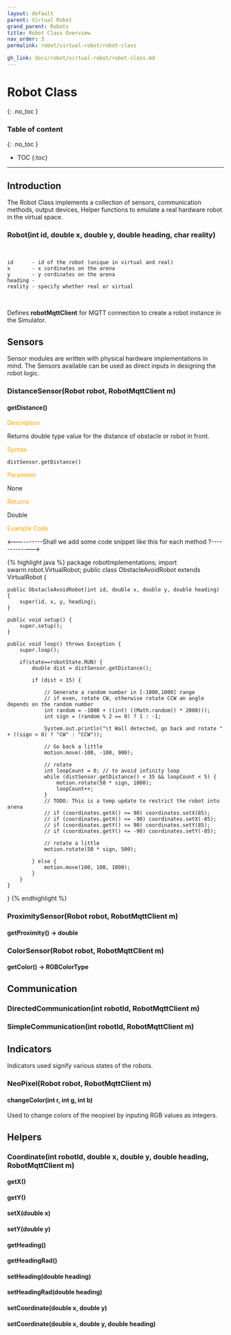 ```yaml
---
layout: default
parent: Virtual Robot
grand_parent: Robots
title: Robot Class Overview
nav_order: 3
permalink: robot/virtual-robot/robot-class

gh_link: docs/robot/virtual-robot/robot-class.md
---
```


# Robot Class
{: .no_toc }

### Table of content
{: .no_toc }
- TOC
{:toc}

---

## Introduction
The Robot Class implements a collection of sensors, communication methods, output devices, Helper functions to emulate a real hardware robot in the virtual space.

### Robot(int id, double x, double y, double heading, char reality)
<br>

	id      - id of the robot (unique in virtual and real)
	x       - x cordinates on the arena
	y       - y cordinates on the arena
	heading - 
	reality - specify whether real or virtual
</br>	

Defines <b>robotMqttClient</b> for MQTT connection to create a robot instance in the Simulator.


## Sensors

Sensor modules are written with physical hardware implementations in mind. The Sensors available can be used as direct inputs in designing the robot logic.


### DistanceSensor(Robot robot, RobotMqttClient m) 

#### getDistance()

<span style="color: orange;">Description</span>

Returns double type value for the distance of obstacle or robot in front.
    
<span style="color: orange;">Syntax</span>
 
	distSensor.getDistance() 



<span style="color: orange;">Parameter</span>

None

<span style="color: orange;">Returns</span>

Double 

<span style="color: orange;">Example Code</span>

<----------Shall we add some code snippet like this for each method ?------------->


{% highlight java %}
package robotImplementations;
import swarm.robot.VirtualRobot;
public class ObstacleAvoidRobot extends VirtualRobot {

    public ObstacleAvoidRobot(int id, double x, double y, double heading) {
        super(id, x, y, heading);
    }

    public void setup() {
        super.setup();
    }

    public void loop() throws Exception {
        super.loop();

        if(state==robotState.RUN) {
            double dist = distSensor.getDistance();

            if (dist < 15) {

                // Generate a random number in [-1000,1000] range
                // if even, rotate CW, otherwise rotate CCW an angle depends on the random number
                int random = -1000 + ((int) ((Math.random() * 2000)));
                int sign = (random % 2 == 0) ? 1 : -1;

                System.out.println("\t Wall detected, go back and rotate " + ((sign > 0) ? "CW" : "CCW"));

                // Go back a little
                motion.move(-100, -100, 900);

                // rotate
                int loopCount = 0; // to avoid infinity loop
                while (distSensor.getDistance() < 35 && loopCount < 5) {
                    motion.rotate(50 * sign, 1000);
                    loopCount++;
                }
                // TODO: This is a temp update to restrict the robot into arena
                // if (coordinates.getX() >= 90) coordinates.setX(85);
                // if (coordinates.getX() <= -90) coordinates.setX(-85);
                // if (coordinates.getY() >= 90) coordinates.setY(85);
                // if (coordinates.getY() <= -90) coordinates.setY(-85);

                // rotate a little
                motion.rotate(50 * sign, 500);

            } else {
                motion.move(100, 100, 1000);
            }
        }
    }
}
{% endhighlight %}


### ProximitySensor(Robot robot, RobotMqttClient m) 

#### getProximity() -> double

### ColorSensor(Robot robot, RobotMqttClient m) 

#### getColor() -> RGBColorType



## Communication

### DirectedCommunication(int robotId, RobotMqttClient m)




### SimpleCommunication(int robotId, RobotMqttClient m)


## Indicators

Indicators used signify various states of the robots. 

### NeoPixel(Robot robot, RobotMqttClient m)


#### changeColor(int r, int g, int b)
Used to change colors of the neopixel by inputing RGB values as integers.




## Helpers


### Coordinate(int robotId, double x, double y, double heading, RobotMqttClient m)

#### getX()

#### getY()

#### setX(double x)

#### setY(double y)

#### getHeading()

#### getHeadingRad()

#### setHeading(double heading)

#### setHeadingRad(double heading)

#### setCoordinate(double x, double y)


#### setCoordinate(double x, double y, double heading)




